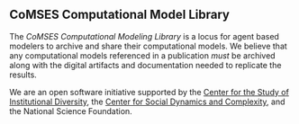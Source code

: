 ## CoMSES Computational Model Library

The _CoMSES Computational Modeling Library_ is a locus for agent based modelers to archive and share their computational
models. We believe that any computational models referenced in a publication *must* be archived along with the digital
artifacts and documentation needed to replicate the results.

We are an open software initiative supported by the [Center for the Study of Institutional
Diversity](http://csid.asu.edu), the [Center for Social Dynamics and Complexity](http://csdc.asu.edu), and the National
Science Foundation.
